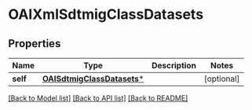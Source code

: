 # OAIXmlSdtmigClassDatasets

## Properties
Name | Type | Description | Notes
------------ | ------------- | ------------- | -------------
**self** | [**OAISdtmigClassDatasets***](OAISdtmigClassDatasets.md) |  | [optional] 

[[Back to Model list]](../README.md#documentation-for-models) [[Back to API list]](../README.md#documentation-for-api-endpoints) [[Back to README]](../README.md)


